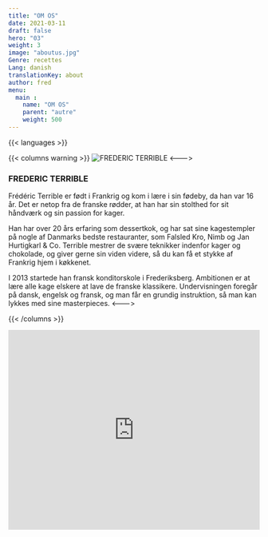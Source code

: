 ```yaml
---
title: "OM OS"
date: 2021-03-11
draft: false
hero: "03"
weight: 3
image: "aboutus.jpg"
Genre: recettes
Lang: danish
translationKey: about
author: fred 
menu:
  main :
    name: "OM OS"
    parent: "autre"
    weight: 500
---
```

{{< languages >}}

{{< columns warning >}} 
![FREDERIC TERRIBLE](/pix/ft.jpg)
<--->

### FREDERIC TERRIBLE


Frédéric Terrible er født i Frankrig og kom i lære i sin fødeby, da han var 16 år.
Det er netop fra de franske rødder, at han har sin stolthed for sit håndværk og sin passion for kager.

Han har over 20 års erfaring som dessertkok, og har sat sine kagestempler på nogle af Danmarks bedste restauranter, som Falsled Kro, Nimb og Jan Hurtigkarl & Co.
Terrible mestrer de svære teknikker indenfor kager og chokolade, og giver gerne sin viden videre, så du kan få et stykke af Frankrig hjem i køkkenet.

I 2013 startede han fransk konditorskole i Frederiksberg. Ambitionen er at lære alle kage elskere at lave de franske klassikere.
Undervisningen foregår på dansk, engelsk og fransk, og man får en grundig instruktion, så man kan lykkes med sine masterpieces.
<--->

{{< /columns >}} 


<iframe style="border: 0;" src="https://www.google.com/maps/embed?pb=!1m14!1m8!1m3!1d4499.5116191472725!2d12.548782949298808!3d55.675846371423454!3m2!1i1024!2i768!4f13.1!3m3!1m2!1s0x0%3A0x1ead0ad66eb0734c!2sTerrible+-+French+Pastry+School!5e0!3m2!1sda!2sdk!4v1514654025121" width="100%" height="400" frameborder="0" allowfullscreen="allowfullscreen"></iframe>


